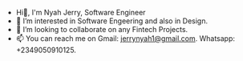 - Hi👋, I'm Nyah Jerry, Software Engineer
- 👀 I’m interested in Software Engeering and also in Design.
- 👯 I’m looking to collaborate on any Fintech Projects.
- 📫 You can reach me on Gmail: jerrynyah1@gmail.com. Whatsapp: +2349050910125.
